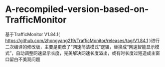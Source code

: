 # A-recompiled-version-based-on-TrafficMonitor
基于TrafficMonitor V1.84.1( https://github.com/zhongyang219/TrafficMonitor/releases/tag/V1.84.1 )进行二次编译的修改版，主要是更改了“网速简洁模式”逻辑，替换成“网速智能显示模式”，自动调整网速显示长度，完美解决网速长度溢出，或有时长度过短造成主窗口留白不美观问题
